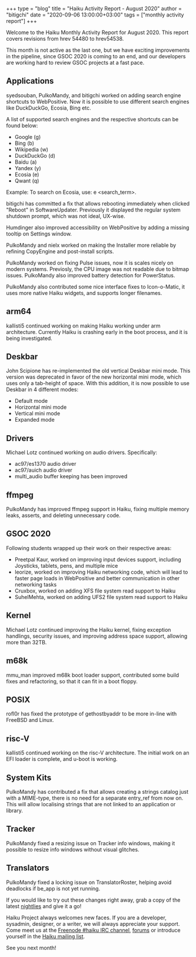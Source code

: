 +++
type = "blog"
title = "Haiku Activity Report - August 2020"
author = "bitigchi"
date = "2020-09-06 13:00:00+03:00"
tags = ["monthly activity report"]
+++

Welcome to the Haiku Monthly Activity Report for August 2020. This report covers revisions from hrev 54480 to hrev54538.

This month is not active as the last one, but we have exciting improvements in the pipeline, since GSOC 2020 is coming to an end, and our developers are working hard to review GSOC projects at a fast pace.

## Applications

syedsouban, PulkoMandy, and bitigchi worked on adding search engine shortcuts to WebPositive. Now it is possible to use different search engines like DuckDuckGo, Ecosia, Bing etc.

A list of supported search engines and the respective shortcuts can be found below:

- Google (g)
- Bing (b)
- Wikipedia (w)
- DuckDuckGo (d)
- Baidu (a)
- Yandex (y)
- Ecosia (e)
- Qwant (q)

Example: To search on Ecosia, use: e <search_term>.

bitigchi has committed a fix that allows rebooting immediately when clicked "Reboot" in SoftwareUpdater. Previously it displayed the regular system shutdown prompt, which was not ideal, UX-wise.

Humdinger also improved accessibility on WebPositive by adding a missing tooltip on Settings window.

PulkoMandy and nielx worked on making the Installer more reliable by refining CopyEngine and post-install scripts.

PulkoMandy worked on fixing Pulse issues, now it is scales nicely on modern systems. Previosly, the CPU image was not readable due to bitmap issues. PulkoMandy also improved battery detection for PowerStatus.

PulkoMandy also contributed some nice interface fixes to Icon-o-Matic, it uses more native Haiku widgets, and supports longer filenames.

## arm64

kallisti5 continued working on making Haiku working under arm architecture. Currently Haiku is crashing early in the boot process, and it is being investigated.

## Deskbar

John Scipione has re-implemented the old vertical Deskbar mini mode. This version was deprecated in favor of the new horizontal mini mode, which uses only a tab-height of space. With this addition, it is now possible to use Deskbar in 4 different modes:

- Default mode
- Horizontal mini mode
- Vertical mini mode
- Expanded mode

## Drivers

Michael Lotz continued working on audio drivers. Specifically:

- ac97/es1370 audio driver
- ac97/auich audio driver
- multi_audio buffer keeping has been improved

## ffmpeg

PulkoMandy has improved ffmpeg support in Haiku, fixing multiple memory leaks, asserts, and deleting unnecessary code.

## GSOC 2020

Following students wrapped up their work on their respective areas:

- Preetpal Kaur, worked on improving input devices support, including Joysticks, tablets, pens, and multiple mice
- leorize, worked on improving Haiku networking code, which will lead to faster page loads in WebPositive and better communication in other networking tasks
- Cruxbox, worked on adding XFS file system read support to Haiku
- SuhelMehta, worked on adding UFS2 file system read support to Haiku

## Kernel

Michael Lotz continued improving the Haiku kernel, fixing exception handlings, security issues, and improving address space support, allowing more than 32TB.

## m68k

mmu_man improved m68k boot loader support, contributed some build fixes and refactoring, so that it can fit in a boot floppy.

## POSIX

rofl0r has fixed the prototype of gethostbyaddr to be more in-line with FreeBSD and Linux.

## risc-V

kallisti5 continued working on the risc-V architecture. The initial work on an EFI loader is complete, and u-boot is working.

## System Kits

PulkoMandy has contributed a fix that allows creating a strings catalog just with a MIME-type, there is no need for a separate entry_ref from now on. This will allow localising strings that are not linked to an application or library.

## Tracker

PulkoMandy fixed a resizing issue on Tracker info windows, making it possible to resize info windows without visual glitches.

## Translators

PulkoMandy fixed a locking issue on TranslatorRoster, helping avoid deadlocks if be_app is not yet running.

If you would like to try out these changes right away, grab a copy of the latest [nightlies](https://download.haiku-os.org) and give it a go!

Haiku Project always welcomes new faces. If you are a developer, sysadmin, designer, or a writer, we will always appreciate your support. Come meet us at the [Freenode #haiku IRC channel](irc://chat.freenode.net/haiku),  [forums](https://discuss.haiku-os.org) or introduce yourself in the [Haiku mailing list](https://www.freelists.org/list/haiku).

See you next month!
